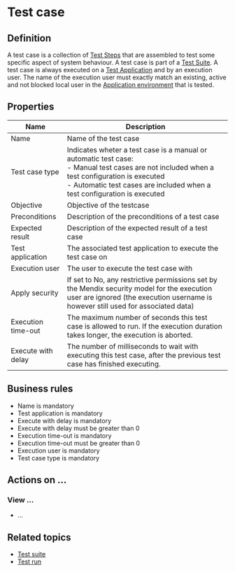 # Test case

## Definition

A test case is a collection of [Test Steps](test-step) that are assembled to test some specific aspect of system behaviour. A test case is part of a [Test Suite](test-suite).
A test case is always executed on a [Test Application](test-application) and by an execution user. The name of the execution user must exactly match an existing, active and not blocked local user in the [Application environment](application-environment) that is tested.

## Properties
| Name | Description |
| ----------- | ----------- |
| Name | Name of the test case |
| Test case type | Indicates wheter a test case is a manual or automatic test case: <br /> - Manual test cases are not included when a test configuration is executed <br /> - Automatic test cases are included when a test configuration is executed <br /> |
| Objective | Objective of the testcase |
| Preconditions | Description of the preconditions of a test case |
| Expected result | Description of the expected result of a test case |
| Test application | The associated test application to execute the test case on |
| Execution user | The user to execute the test case with |
| Apply security | If set to No, any restrictive permissions set by the Mendix security model for the execution user are ignored (the execution username is however still used for associated data) |
| Execution time-out | The maximum number of seconds this test case is allowed to run. If the execution duration takes longer, the execution is aborted. |
| Execute with delay | The number of milliseconds to wait with executing this test case, after the previous test case has finished executing. |

## Business rules
- Name is mandatory
- Test application is mandatory 
- Execute with delay is mandatory
- Execute with delay must be greater than 0
- Execution time-out is mandatory
- Execution time-out must be greater than 0
- Execution user is mandatory 
- Test case type is mandatory

## Actions on ...

### View ...
- ...

## Related topics
- [Test suite](test-suite)
- [Test run](test-run)
